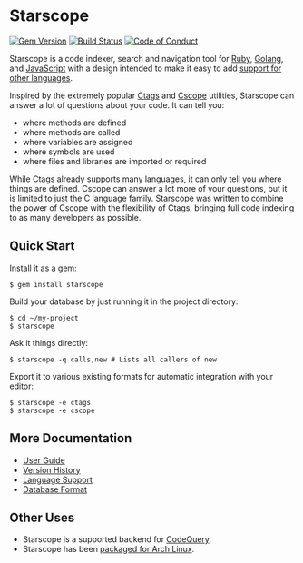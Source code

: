 Starscope
=========

[![Gem Version](https://img.shields.io/gem/v/starscope.svg)](https://rubygems.org/gems/starscope)
[![Build Status](https://travis-ci.org/fihuer/starscope.svg?branch=master)](https://travis-ci.org/eapache/starscope)
[![Code of Conduct](https://img.shields.io/badge/code%20of%20conduct-active-blue.svg)](https://eapache.github.io/conduct.html)

Starscope is a code indexer, search and navigation tool for
[Ruby](https://www.ruby-lang.org/), [Golang](https://golang.org/), and
[JavaScript](https://en.wikipedia.org/wiki/JavaScript) with a design intended
to make it easy to add [support for other languages](doc/LANGUAGE_SUPPORT.md).

Inspired by the extremely popular [Ctags](https://en.wikipedia.org/wiki/Ctags)
and [Cscope](http://cscope.sourceforge.net/) utilities, Starscope can answer a
lot of questions about your code. It can tell you:
 - where methods are defined
 - where methods are called
 - where variables are assigned
 - where symbols are used
 - where files and libraries are imported or required

While Ctags already supports many languages, it can only tell you where things
are defined. Cscope can answer a lot more of your questions, but it is limited
to just the C language family. Starscope was written to combine the power of
Cscope with the flexibility of Ctags, bringing full code indexing to as many
developers as possible.

Quick Start
-----------

Install it as a gem:
```
$ gem install starscope
```

Build your database by just running it in the project directory:
```
$ cd ~/my-project
$ starscope
```

Ask it things directly:
```
$ starscope -q calls,new # Lists all callers of new
```

Export it to various existing formats for automatic integration with your editor:
```
$ starscope -e ctags
$ starscope -e cscope
```

More Documentation
------------------

 * [User Guide](doc/USER_GUIDE.md)
 * [Version History](CHANGELOG.md)
 * [Language Support](doc/LANGUAGE_SUPPORT.md)
 * [Database Format](doc/DB_FORMAT.md)

Other Uses
----------

- Starscope is a supported backend for
[CodeQuery](https://github.com/ruben2020/codequery).
- Starscope has been [packaged for Arch
  Linux](https://aur.archlinux.org/packages/ruby-starscope/).
